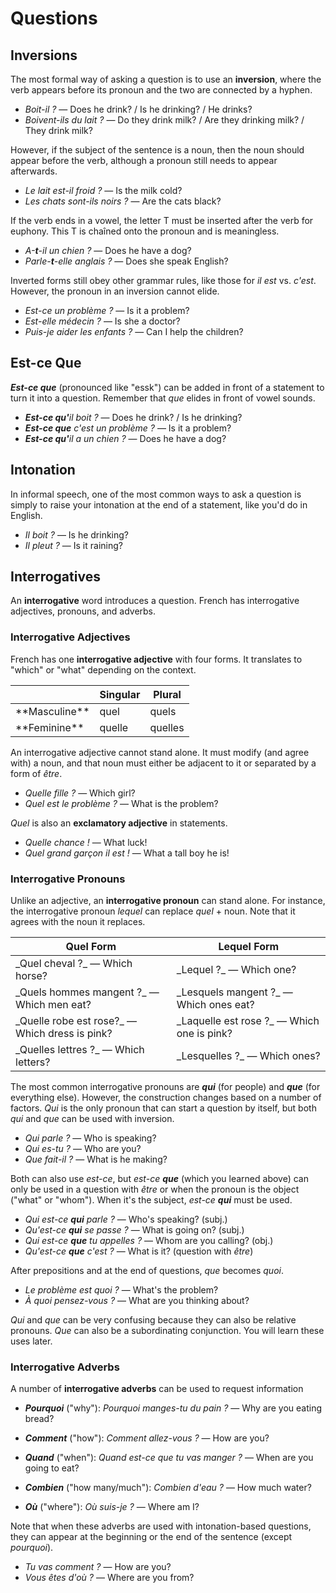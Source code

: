 # Questions

## Inversions

The most formal way of asking a question is to use an **inversion**, where the verb appears before its pronoun and the two are connected by a hyphen.

*   _Boit-il ?_ — Does he drink? / Is he drinking? / He drinks?
*   _Boivent-ils du lait ?_ — Do they drink milk? / Are they drinking milk? / They drink milk?

However, if the subject of the sentence is a noun, then the noun should appear before the verb, although a pronoun still needs to appear afterwards.

*   _Le lait est-il froid ?_ — Is the milk cold?
*   _Les chats sont-ils noirs ?_ — Are the cats black?

If the verb ends in a vowel, the letter T must be inserted after the verb for euphony. This T is chaîned onto the pronoun and is meaningless.

*   _A-**t**-il un chien ?_ — Does he have a dog?
*   _Parle-**t**-elle anglais ?_ — Does she speak English?

Inverted forms still obey other grammar rules, like those for _il est_ vs. _c'est_. However, the pronoun in an inversion cannot elide.

*   _Est-ce un problème ?_ — Is it a problem?
*   _Est-elle médecin ?_ — Is she a doctor?
*   _Puis-je aider les enfants ?_ — Can I help the children?

## Est-ce Que

**_Est-ce que_** (pronounced like "essk") can be added in front of a statement to turn it into a question. Remember that _que_ elides in front of vowel sounds.

*   **_Est-ce qu'_**_il boit ?_ — Does he drink? / Is he drinking?
*   **_Est-ce que_** _c'est un problème ?_ — Is it a problem?
*   **_Est-ce qu'_**_il a un chien ?_ — Does he have a dog?

## Intonation

In informal speech, one of the most common ways to ask a question is simply to raise your intonation at the end of a statement, like you'd do in English.

*   _Il boit ?_ — Is he drinking?
*   _Il pleut ?_ — Is it raining?

## Interrogatives

An **interrogative** word introduces a question. French has interrogative adjectives, pronouns, and adverbs.

### Interrogative Adjectives

French has one **interrogative adjective** with four forms. It translates to "which" or "what" depending on the context.

<table>

<thead>

<tr>

<th></th>

<th>Singular</th>

<th>Plural</th>

</tr>

</thead>

<tbody>

<tr>

<td>**Masculine**</td>

<td>quel</td>

<td>quels</td>

</tr>

<tr>

<td>**Feminine**</td>

<td>quelle</td>

<td>quelles</td>

</tr>

</tbody>

</table>

An interrogative adjective cannot stand alone. It must modify (and agree with) a noun, and that noun must either be adjacent to it or separated by a form of _être_.

*   _Quelle fille ?_ — Which girl?
*   _Quel est le problème ?_ — What is the problem?

_Quel_ is also an **exclamatory adjective** in statements.

*   _Quelle chance !_ — What luck!
*   _Quel grand garçon il est !_ — What a tall boy he is!

### Interrogative Pronouns

Unlike an adjective, an **interrogative pronoun** can stand alone. For instance, the interrogative pronoun _lequel_ can replace _quel_ + noun. Note that it agrees with the noun it replaces.

<table>

<thead>

<tr>

<th>Quel Form</th>

<th>Lequel Form</th>

</tr>

</thead>

<tbody>

<tr>

<td>_Quel cheval ?_ — Which horse?</td>

<td>_Lequel ?_ — Which one?</td>

</tr>

<tr>

<td>_Quels hommes mangent ?_ — Which men eat?</td>

<td>_Lesquels mangent ?_ — Which ones eat?</td>

</tr>

<tr>

<td>_Quelle robe est rose?_ — Which dress is pink?</td>

<td>_Laquelle est rose ?_ — Which one is pink?</td>

</tr>

<tr>

<td>_Quelles lettres ?_ — Which letters?</td>

<td>_Lesquelles ?_ — Which ones?</td>

</tr>

</tbody>

</table>

The most common interrogative pronouns are **_qui_** (for people) and **_que_** (for everything else). However, the construction changes based on a number of factors. _Qui_ is the only pronoun that can start a question by itself, but both _qui_ and _que_ can be used with inversion.

*   _Qui parle ?_ — Who is speaking?
*   _Qui es-tu ?_ — Who are you?
*   _Que fait-il ?_ — What is he making?

Both can also use _est-ce_, but _est-ce_ **_que_** (which you learned above) can only be used in a question with _être_ or when the pronoun is the object ("what" or "whom"). When it's the subject, _est-ce_ **_qui_** must be used.

*   _Qui est-ce **qui** parle ?_ — Who's speaking? (subj.)
*   _Qu'est-ce **qui** se passe ?_ — What is going on? (subj.)
*   _Qui est-ce **que** tu appelles ?_ — Whom are you calling? (obj.)
*   _Qu'est-ce **que** c'est ?_ — What is it? (question with _être_)

After prepositions and at the end of questions, _que_ becomes _quoi_.

*   _Le problème est quoi ?_ — What's the problem?
*   _À quoi pensez-vous ?_ — What are you thinking about?

_Qui_ and _que_ can be very confusing because they can also be relative pronouns. _Que_ can also be a subordinating conjunction. You will learn these uses later.

### Interrogative Adverbs

A number of **interrogative adverbs** can be used to request information

*   **_Pourquoi_** ("why"): _Pourquoi manges-tu du pain ?_ — Why are you eating bread?
*   **_Comment_** ("how"): _Comment allez-vous ?_ — How are you?
*   **_Quand_** ("when"): _Quand est-ce que tu vas manger ?_ — When are you going to eat?
*   **_Combien_** ("how many/much"): _Combien d'eau ?_ — How much water?  

*   **_Où_** ("where"): _Où suis-je ?_ — Where am I?

Note that when these adverbs are used with intonation-based questions, they can appear at the beginning or the end of the sentence (except _pourquoi_).

*   _Tu vas comment ?_ — How are you?
*   _Vous êtes d'où ?_ — Where are you from?